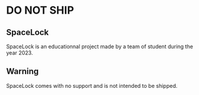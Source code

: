# DO NOT SHIP

## SpaceLock
SpaceLock is an educationnal project made by a team of student during the year 2023.

## Warning

SpaceLock comes with no support and is not intended to be shipped.

